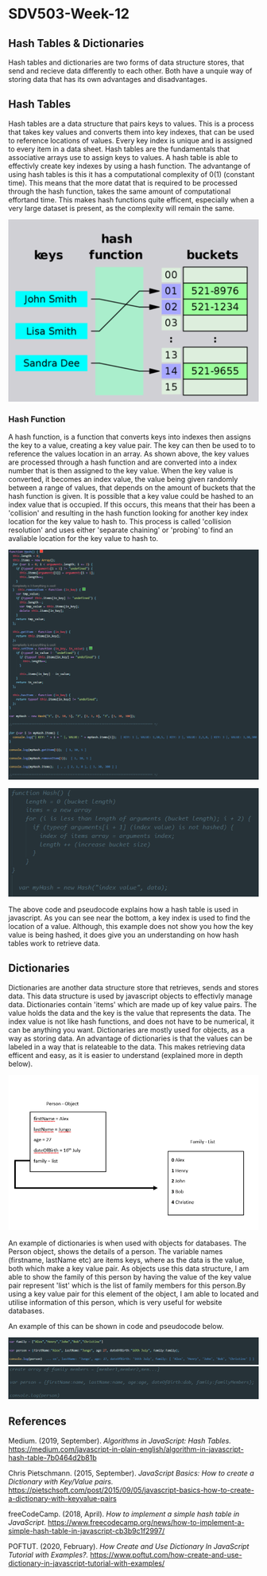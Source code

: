 # SDV503-Week-12

## Hash Tables & Dictionaries

Hash tables and dictionaries are two forms of data structure stores, that send and recieve data differently to each other. Both have a unquie way of storing data that has its own advantages and disadvantages.

## Hash Tables

Hash tables are a data structure that pairs keys to values. This is a process that takes key values and converts them into key indexes, that can be used to reference locations of values. Every key index is unique and is assigned to every item in a data sheet. Hash tables are the fundamentals that associative arrays use to assign keys to values. A hash table is able to effectivly create key indexes by using a hash function. The advantange of using hash tables is this it has a computational complexity of 0(1) (constant time). This means that the more datat that is required to be processed through the hash function, takes the same amount of computational effortand time. This makes hash functions quite efficent, especially when a very large dataset is present, as the complexity will remain the same.

![Image of Code](https://github.com/travisbyr/SDV503-Week-12/blob/master/hashTableDia.png)

### Hash Function

A hash function, is a function that converts keys into indexes then assigns the key to a value, creating a key value pair. The key can then be used to to reference the values location in an array. As shown above, the key values are processed through a hash function and are converted into a index number that is then assigned to the key value. When the key value is converted, it becomes an index value, the value being given randomly between a range of values, that depends on the amount of buckets that the hash function is given. It is possible that a key value could be hashed to an index value that is occupied. If this occurs, this means that their has been a 'collision' and resulting in the hash function looking for another key index location for the key value to hash to. This process is called 'collision resolution' and uses either 'separate chaining' or 'probing' to find an avaliable location for the key value to hash to.

![Image of Code](https://github.com/travisbyr/SDV503-Week-12/blob/master/hashTableCode.png)

![Image of Code](https://github.com/travisbyr/SDV503-Week-12/blob/master/hashTablePseu.png)

The above code and pseudocode explains how a hash table is used in javascript. As you can see near the bottom, a key index is used to find the location of a value. Although, this example does not show you how the key value is being hashed, it does give you an understanding on how hash tables work to retrieve data.

## Dictionaries

Dictionaries are another data structure store that retrieves, sends and stores data. This data structure is used by javascript objects to effectivly manage data. Dictionaries contain 'items' which are made up of key value pairs. The value holds the data and the key is the value that represents the data. The index value is not like hash functions, and does not have to be numerical, it can be anything you want. Dictionaries are mostly used for objects, as a way as storing data. An advantage of dictionaries is that the values can be labeled in a way that is relateable to the data. This makes retrieving data efficent and easy, as it is easier to understand (explained more in depth below).

![Image of Code](https://github.com/travisbyr/SDV503-Week-12/blob/master/dictionaryDia.png)

An example of dictionaries is when used with objects for databases. The Person object, shows the details of a person. The variable names (firstname, lastName etc) are items keys, where as the data is the value, both which make a key value pair. As objects use this data structure, I am able to show the family of this person by having the value of the key value pair represent 'list' which is the list of family members for this person.By using a key value pair for this element of the object, I am able to located and utilise information of this person, which is very useful for website databases.

An example of this can be shown in code and pseudocode below.

![Image of Code](https://github.com/travisbyr/SDV503-Week-12/blob/master/dictionaryCode.png)
![Image of Code](https://github.com/travisbyr/SDV503-Week-12/blob/master/dictionaryPseu.png)

## References

Medium. (2019, September). *Algorithms in JavaScript: Hash Tables.*
https://medium.com/javascript-in-plain-english/algorithm-in-javascript-hash-table-7b0464d2b81b

Chris Pietschmann. (2015, September). *JavaScript Basics: How to create a Dictionary with Key/Value pairs.*
https://pietschsoft.com/post/2015/09/05/javascript-basics-how-to-create-a-dictionary-with-keyvalue-pairs

freeCodeCamp. (2018, April). _How to implement a simple hash table in JavaScript._
https://www.freecodecamp.org/news/how-to-implement-a-simple-hash-table-in-javascript-cb3b9c1f2997/

POFTUT. (2020, February). _How Create and Use Dictionary In JavaScript Tutorial with Examples?._
https://www.poftut.com/how-create-and-use-dictionary-in-javascript-tutorial-with-examples/